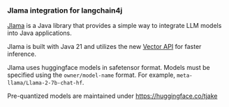 ### Jlama integration for langchain4j

[Jlama](https://github.com/tjake/Jlama) is a Java library that provides a simple way to integrate LLM models into Java
applications.

Jlama is built with Java 21 and utilizes the new [Vector API](https://openjdk.org/jeps/448) for faster inference.

Jlama uses huggingface models in safetensor format.
Models must be specified using the `owner/model-name` format. For example, `meta-llama/Llama-2-7b-chat-hf`.

Pre-quantized models are maintained under https://huggingface.co/tjake

